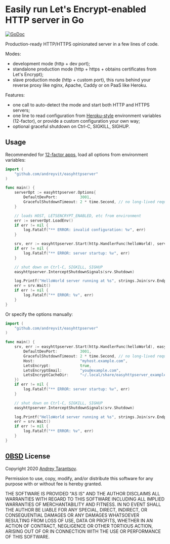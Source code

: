 Easily run Let's Encrypt-enabled HTTP server in Go
==================================================

[![GoDoc](https://godoc.org/github.com/andreyvit/easyhttpserver?status.svg)](https://godoc.org/github.com/andreyvit/easyhttpserver)

Production-ready HTTP/HTTPS opinionated server in a few lines of code.

Modes:

* development mode (http + dev port);
* standalone production mode (http + https + obtains certificates from Let's Encrypt);
* slave production mode (http + custom port), this runs behind your reverse proxy like nginx, Apache, Caddy or on PaaS like Heroku.

Features:

* one call to auto-detect the mode and start both HTTP and HTTPS servers;
* one line to read configuration from [Heroku-style](https://12factor.net) environment variables (12-factor), or provide a custom configuration your own way;
* optional graceful shutdown on Ctrl-C, SIGKILL, SIGHUP.


Usage
-----

Recommended for [12-factor apps](https://12factor.net), load all options from environment variables:

```go
import (
    "github.com/andreyvit/easyhttpserver"
)

func main() {
    serverOpt := easyhttpserver.Options{
        DefaultDevPort:          3001,
        GracefulShutdownTimeout: 2 * time.Second, // no long-lived requests
    }

    // loads HOST, LETSENCRYPT_ENABLED, etc from environment
    err := serverOpt.LoadEnv()
    if err != nil {
        log.Fatalf("** ERROR: invalid configuration: %v", err)
    }

    srv, err := easyhttpserver.Start(http.HandlerFunc(helloWorld), serverOpt)
    if err != nil {
        log.Fatalf("** ERROR: server startup: %v", err)
    }

    // shut down on Ctrl-C, SIGKILL, SIGHUP
    easyhttpserver.InterceptShutdownSignals(srv.Shutdown)

    log.Printf("HelloWorld server running at %s", strings.Join(srv.Endpoints(), ", "))
    err = srv.Wait()
    if err != nil {
        log.Fatalf("** ERROR: %v", err)
    }
}
```

Or specify the options manually:

```go
import (
    "github.com/andreyvit/easyhttpserver"
)

func main() {
    srv, err := easyhttpserver.Start(http.HandlerFunc(helloWorld), easyhttpserver.Options{
        DefaultDevPort:          3001,
        GracefulShutdownTimeout: 2 * time.Second, // no long-lived requests
        Host:                    "myhost.example.com",
        LetsEncrypt:             true,
        LetsEncryptEmail:        "you@example.com",
        LetsEncryptCacheDir:     "~/.local/share/easyhttpserver_example/",
    })
    if err != nil {
        log.Fatalf("** ERROR: server startup: %v", err)
    }

    // shut down on Ctrl-C, SIGKILL, SIGHUP
    easyhttpserver.InterceptShutdownSignals(srv.Shutdown)

    log.Printf("HelloWorld server running at %s", strings.Join(srv.Endpoints(), ", "))
    err = srv.Wait()
    if err != nil {
        log.Fatalf("** ERROR: %v", err)
    }
}
```


[0BSD](https://opensource.org/licenses/0BSD) License
----------------------------------------------------

Copyright 2020 [Andrey Tarantsov](mailto:andrey@tarantsov.com).

Permission to use, copy, modify, and/or distribute this software for any purpose with or without fee is hereby granted.

THE SOFTWARE IS PROVIDED "AS IS" AND THE AUTHOR DISCLAIMS ALL WARRANTIES WITH REGARD TO THIS SOFTWARE INCLUDING ALL IMPLIED WARRANTIES OF MERCHANTABILITY AND FITNESS. IN NO EVENT SHALL THE AUTHOR BE LIABLE FOR ANY SPECIAL, DIRECT, INDIRECT, OR CONSEQUENTIAL DAMAGES OR ANY DAMAGES WHATSOEVER RESULTING FROM LOSS OF USE, DATA OR PROFITS, WHETHER IN AN ACTION OF CONTRACT, NEGLIGENCE OR OTHER TORTIOUS ACTION, ARISING OUT OF OR IN CONNECTION WITH THE USE OR PERFORMANCE OF THIS SOFTWARE.

